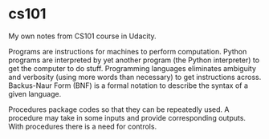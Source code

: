 # cs101
My own notes from CS101 course in Udacity.

Programs are instructions for machines to perform computation.
Python programs are interpreted by yet another program (the Python interpreter) to get the computer to do stuff.
Programming languages eliminates ambiguity and verbosity (using more words than necessary) to get instructions across.
Backus-Naur Form (BNF) is a formal notation to describe the syntax of a given language.

Procedures package codes so that they can be repeatedly used.
A procedure may take in some inputs and provide corresponding outputs.
With procedures there is a need for controls.
